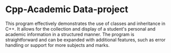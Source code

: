 # Cpp-Academic Data-project
This program effectively demonstrates the use of classes and inheritance in C++. It allows for the collection and display of a student's personal and academic information in a structured manner. The program is straightforward and can be expanded with additional features, such as error handling or support for more subjects and marks.
